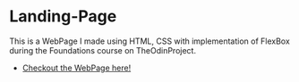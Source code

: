 # Landing-Page

This is a WebPage I made using HTML, CSS with implementation of FlexBox during the Foundations course on TheOdinProject.

- [Checkout the WebPage here!](https://jwoll2004.github.io/Landing-Page/)
